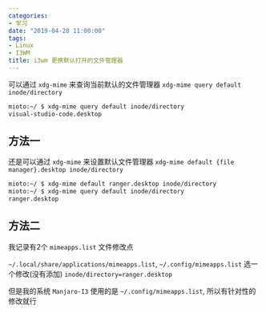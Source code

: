 ```yaml
---
categories:
- 学习
date: "2019-04-28 11:00:00"
tags:
- Linux
- I3WM
title: i3wm 更换默认打开的文件管理器
---
```


可以通过 `xdg-mime` 来查询当前默认的文件管理器 `xdg-mime query default inode/directory`

```bash
mioto:~/ $ xdg-mime query default inode/directory
visual-studio-code.desktop
```

## 方法一

还是可以通过 `xdg-mime` 来设置默认文件管理器 `xdg-mime default {file manager}.desktop inode/directory`

```bash
mioto:~/ $ xdg-mime default ranger.desktop inode/directory
mioto:~/ $ xdg-mime query default inode/directory
ranger.desktop
```

## 方法二

我记录有2个 `mimeapps.list` 文件修改点

`~/.local/share/applications/mimeapps.list`, `~/.config/mimeapps.list` 选一个修改(没有添加) `inode/directory=ranger.desktop`

但是我的系统 `Manjaro-I3` 使用的是 `~/.config/mimeapps.list`, 所以有针对性的修改就行
